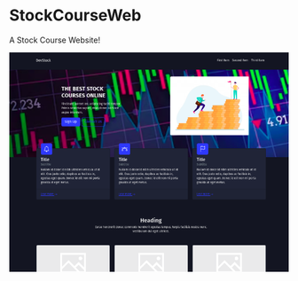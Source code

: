 # StockCourseWeb
A Stock Course Website!

![Website screenie](https://github.com/shaurya-blip/StockCourseWeb/blob/master/websitescreenshot.png?raw=true)

